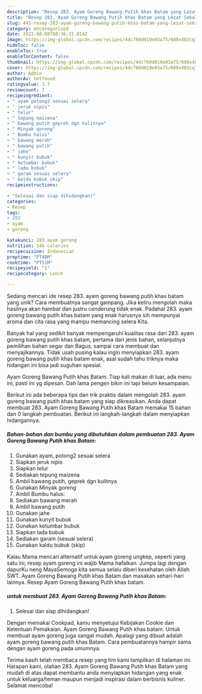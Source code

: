 ```yaml
---
description: "Resep 283. Ayam Goreng Bawang Putih khas Batam yang Lezat Sekali"
title: "Resep 283. Ayam Goreng Bawang Putih khas Batam yang Lezat Sekali"
slug: 441-resep-283-ayam-goreng-bawang-putih-khas-batam-yang-lezat-sekali
category: Uncategorized
date: 2022-08-08T08:36:31.814Z
image: https://img-global.cpcdn.com/recipes/4dc760d019e03a75/680x482cq70/283-ayam-goreng-bawang-putih-khas-batam-foto-resep-utama.jpg
hideToc: false
enableToc: true
enableTocContent: false
thumbnail: https://img-global.cpcdn.com/recipes/4dc760d019e03a75/680x482cq70/283-ayam-goreng-bawang-putih-khas-batam-foto-resep-utama.jpg
cover: https://img-global.cpcdn.com/recipes/4dc760d019e03a75/680x482cq70/283-ayam-goreng-bawang-putih-khas-batam-foto-resep-utama.jpg
author: Admin
authorAv: notfound
ratingvalue: 3.7
reviewcount: 7
recipeingredient:
- " ayam potong2 sesuai selera"
- " jeruk nipis"
- " telur"
- " tepung maizena"
- " bawang putih geprek dgn kulitnya"
- " Minyak goreng"
- " Bumbu halus"
- " bawang merah"
- " bawang putih"
- " jahe"
- " kunyit bubuk"
- " ketumbar bubuk"
- " lada bubuk"
- " garam sesuai selera"
- " kaldu bubuk skip"
recipeinstructions:

- "Selesai dan siap dihidangkan!"
categories:
- Resep
tags:
- 283
- ayam
- goreng

katakunci: 283 ayam goreng 
nutrition: 146 calories
recipecuisine: Indonesian
preptime: "PT40M"
cooktime: "PT51M"
recipeyield: "1"
recipecategory: Lunch

---
```





Sedang mencari ide resep 283. ayam goreng bawang putih khas batam yang unik? Cara membuatnya sangat gampang. Jika keliru mengolah maka hasilnya akan hambar dan justru cenderung tidak enak. Padahal 283. ayam goreng bawang putih khas batam yang enak harusnya sih mempunyai aroma dan cita rasa yang mampu memancing selera Kita.





Banyak hal yang sedikit banyak mempengaruhi kualitas rasa dari 283. ayam goreng bawang putih khas batam, pertama dari jenis bahan, selanjutnya pemilihan bahan segar dan Bagus, sampai cara membuat dan menyajikannya. Tidak usah pusing kalau ingin menyiapkan 283. ayam goreng bawang putih khas batam enak,      asal sudah tahu triknya maka hidangan ini bisa jadi suguhan spesial.














Ayam Goreng Bawang Putih khas Batam. Tiap kali makan di luar, ada menu ini, pasti ini yg dipesan. Dah lama pengen bikin ini tapi belum kesampaian.






Berikut ini ada beberapa tips dan trik praktis dalam mengolah 283. ayam goreng bawang putih khas batam yang siap dikreasikan. Anda dapat membuat 283. Ayam Goreng Bawang Putih khas Batam memakai 15 bahan dan 0 langkah pembuatan. Berikut ini langkah-langkah dalam menyiapkan hidangannya.

<!--inarticleads1-->

##### Bahan-bahan dan bumbu yang dibutuhkan dalam pembuatan 283. Ayam Goreng Bawang Putih khas Batam:

1. Gunakan  ayam, potong2 sesuai selera
1. Siapkan  jeruk nipis
1. Siapkan  telur
1. Sediakan  tepung maizena
1. Ambil  bawang putih, geprek dgn kulitnya
1. Gunakan  Minyak goreng
1. Ambil  Bumbu halus:
1. Sediakan  bawang merah
1. Ambil  bawang putih
1. Gunakan  jahe
1. Gunakan  kunyit bubuk
1. Gunakan  ketumbar bubuk
1. Siapkan  lada bubuk
1. Sediakan  garam (sesuai selera)
1. Gunakan  kaldu bubuk (skip)


Kalau Mama mencari alternatif untuk ayam goreng ungkep, seperti yang satu ini, resep ayam goreng ini wajib Mama hafalkan. Jumpa lagi dengan dapurKu neng MayaSemoga kita semua selalu diberi kesehatan oleh Allah SWT. Ayam Goreng Bawang Putih khas Batam dan masakan sehari-hari lainnya. Resep Ayam Goreng Bawang Putih khas batam. 

<!--inarticleads2-->

#####  untuk membuat 283. Ayam Goreng Bawang Putih khas Batam:


1. Selesai dan siap dihidangkan!

Dengan memakai Cookpad, kamu menyetujui Kebijakan Cookie dan Ketentuan Pemakaian. Ayam Goreng Bawang Putih khas batam. Untuk membuat ayam goreng juga sangat mudah. Apalagi yang dibuat adalah ayam goreng bawang putih khas Batam. Cara pembuatannya hampir sama dengan ayam goreng pada umumnya. 

Terima kasih telah membaca resep yang tim kami tampilkan di halaman ini. Harapan kami, olahan 283. Ayam Goreng Bawang Putih khas Batam yang mudah di atas dapat membantu anda menyiapkan hidangan yang enak untuk keluarga/teman maupun menjadi inspirasi dalam berbisnis kuliner. Selamat mencoba!
